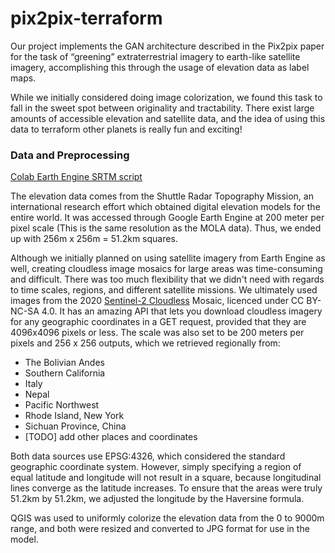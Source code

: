 # pix2pix-terraform

Our project implements the GAN architecture described in the Pix2pix paper for the task of “greening” extraterrestrial imagery to earth-like satellite imagery, accomplishing this through the usage of elevation data as label maps.

While we initially considered doing image colorization, we found this task to fall in the sweet spot between originality and tractability. There exist large amounts of accessible elevation and satellite data, and the idea of using this data to terraform other planets is really fun and exciting!

### Data and Preprocessing

[Colab Earth Engine SRTM script](https://colab.research.google.com/drive/1SAF6SS1s9f5TGk_RIW9IZ6OYJN-kU2Ca?usp=sharing)

The elevation data comes from the Shuttle Radar Topography Mission, an international research effort which obtained digital elevation models for the entire world. It was accessed through Google Earth Engine at 200 meter per pixel scale (This is the same resolution as the MOLA data). Thus, we ended up with 256m x 256m = 51.2km squares.

Although we initially planned on using satellite imagery from Earth Engine as well, creating cloudless image mosaics for large areas was time-consuming and difficult. There was too much flexibility that we didn't need with regards to time scales, regions, and different satellite missions. We ultimately used images from the 2020 [Sentinel-2 Cloudless](https://s2maps.eu/) Mosaic, licenced under CC BY-NC-SA 4.0. It has an amazing API that lets you download cloudless imagery for any geographic coordinates in a GET request, provided that they are 4096x4096 pixels or less. The scale was also set to be 200 meters per pixels and 256 x 256 outputs, which we retrieved regionally from:

- The Bolivian Andes 
- Southern California 
- Italy
- Nepal
- Pacific Northwest
- Rhode Island, New York
- Sichuan Province, China
- [TODO] add other places and coordinates
  
Both data sources use EPSG:4326, which considered the standard geographic coordinate system. However, simply specifying a region of equal latitude and longitude will not result in a square, because longitudinal lines converge as the latitude increases. To ensure that the areas were truly 51.2km by 51.2km, we adjusted the longitude by the Haversine formula.

QGIS was used to uniformly colorize the elevation data from the 0 to 9000m range, and both were resized and converted to JPG format for use in the model.

